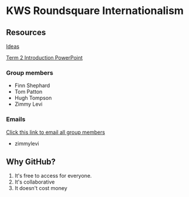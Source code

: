 # KWS Roundsquare Internationalism

## Resources

[Ideas](Ideas.md)

[Term 2 Introduction PowerPoint](https://kinrosswolaroi-my.sharepoint.com/:p:/g/personal/23leviz_kws_nsw_edu_au/Ede91Spx3zpIgG52rgV_e74B4pvL9e0OBkJ12cnMf_ApjA?e=RXMq35)

### Group members
* Finn Shephard
* Tom Patton
* Hugh Tompson
* Zimmy Levi

### Emails

[Click this link to email all group members](mailto:zimmylevi@icloud.com,23shephardf@student.kws.nsw.edu.au,23mudfordg@student.kws.nsw.edu.au,23pattont@student.kws.nsw.edu.au,23thompsonh@student.kws.nsw.edu.au)

* zimmylevi

## Why GitHub?
1. It's free to access for everyone.
2. It's collaborative
3. It doesn't cost money